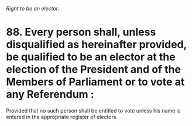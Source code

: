 *Right to be an elector.*

# 88. Every person shall, unless disqualified as hereinafter provided, be qualified to be an elector at the election of the President and of the Members of Parliament or to vote at any Referendum :

Provided that no such person shall be entitled to vote unless his name is entered in the appropriate register of electors.